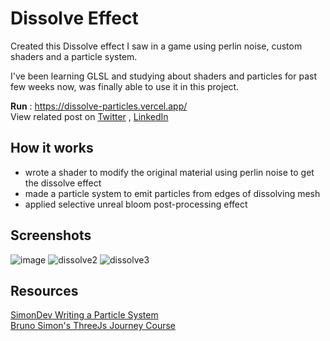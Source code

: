 # Dissolve Effect
Created this Dissolve effect I saw in a game using perlin noise, custom shaders and a particle system.

I've been learning GLSL and studying about shaders and particles for past few weeks now, was finally able to use it in this project.

**Run** : https://dissolve-particles.vercel.app/ <br>
View related post on [Twitter](https://x.com/0xJatinChopra/status/1884290238840988005) , [LinkedIn](https://www.linkedin.com/feed/update/urn:li:activity:7290130873146818561/)

## How it works
- wrote a shader to modify the original material using perlin noise to get the dissolve effect
- made a particle system to emit particles from edges of dissolving mesh
- applied selective unreal bloom post-processing effect

## Screenshots 
![image](https://github.com/user-attachments/assets/4b442ac5-b21d-46f8-a84f-ff9c9ca1facb)
![dissolve2](https://github.com/user-attachments/assets/202bcfbb-5fe9-4a2d-bc3b-8aeb1a269d1a)
![dissolve3](https://github.com/user-attachments/assets/0404bae1-5b43-4f56-ad5e-6fdcdefdc572)

## Resources
[SimonDev Writing a Particle System](https://www.youtube.com/watch?v=OFqENgtqRAY)<br>
[Bruno Simon's ThreeJs Journey Course](https://threejs-journey.com/)
